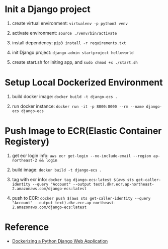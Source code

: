 
# Init a Django project

1. create virtual environment: `virtualenv -p python3 venv`

2. activate environment: `source ./venv/bin/activate`

3. install dependency: `pip3 install -r requirements.txt`

4. init Django project: `django-admin startproject helloworld`

5. create start.sh for initing app, and `sudo chmod +x ./start.sh`

# Setup Local Dockerized Environment

1. build docker image: `docker build -t django-ecs .`

2. run docker instance: `docker run -it -p 8000:8000 --rm --name django-ecs django-ecs`

# Push Image to ECR(Elastic Container Registery)

1. get ecr login info: `aws ecr get-login --no-include-email --region ap-northeast-2 && login`

2. build image: `docker build -t django-ecs .`

3. tag with ecr info: `docker tag django-ecs:latest $(aws sts get-caller-identity --query "Account" --output text).dkr.ecr.ap-northeast-2.amazonaws.com/django-ecs:latest`


4. push to ECR: `docker push $(aws sts get-caller-identity --query "Account" --output text).dkr.ecr.ap-northeast-2.amazonaws.com/django-ecs:latest`

# Reference

- [Dockerizing a Python Django Web Application](https://semaphoreci.com/community/tutorials/dockerizing-a-python-django-web-application)

